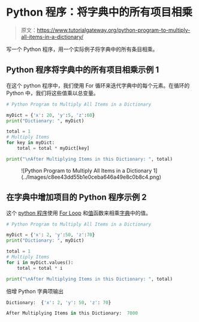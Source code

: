 # Python 程序：将字典中的所有项目相乘

> 原文：<https://www.tutorialgateway.org/python-program-to-multiply-all-items-in-a-dictionary/>

写一个 Python 程序，用一个实际例子将字典中的所有条目相乘。

## Python 程序将字典中的所有项目相乘示例 1

在这个 python 程序中，我们使用 For 循环来迭代字典中的每个元素。在循环的 Python 中，我们将这些值乘以总变量。

```py
# Python Program to Multiply All Items in a Dictionary

myDict = {'x': 20, 'y':5, 'z':60}
print("Dictionary: ", myDict)

total = 1
# Multiply Items
for key in myDict:
    total = total * myDict[key]

print("\nAfter Multiplying Items in this Dictionary: ", total)
```

<figure class="wp-block-image">![Python Program to Multiply All Items in a Dictionary 1](../Images/c8ee43dd55b1e0ceba646a49e8c0b8c4.png)</figure>

## 在字典中增加项目的 Python 程序示例 2

这个 [python 程序](https://www.tutorialgateway.org/python-programming-examples/)使用 [For Loop](https://www.tutorialgateway.org/python-for-loop/) 和[值](https://www.tutorialgateway.org/python-dictionary-values/)函数来相乘[字典](https://www.tutorialgateway.org/python-dictionary/)中的值。

```py
# Python Program to Multiply All Items in a Dictionary

myDict = {'x': 2, 'y':50, 'z':70}
print("Dictionary: ", myDict)

total = 1
# Multiply Items
for i in myDict.values():
    total = total * i

print("\nAfter Multiplying Items in this Dictionary: ", total)
```

倍增 Python 字典项输出

```py
Dictionary:  {'x': 2, 'y': 50, 'z': 70}

After Multiplying Items in this Dictionary:  7000
```